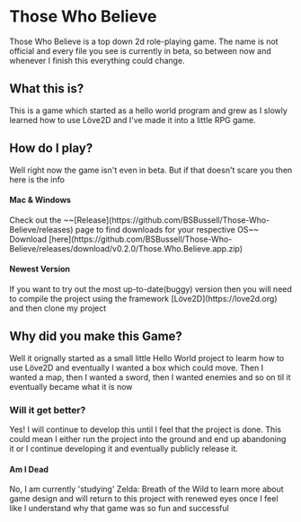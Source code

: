 <h1>Those Who Believe</h1>
Those Who Believe is a top down 2d role-playing game. The name is not official and every file you see is currently in beta, so between now and whenever I finish this everything could change. 
<h2>What this is? </h2>
This is a game which started as a hello world program and grew as I slowly learned how to use Löve2D and I've made it into a little RPG game.
<h2>How do I play?</h2>
Well right now the game isn't even in beta. But if that doesn't scare you then here is the info
<h4>Mac & Windows</h4>
Check out the ~~[Release](https://github.com/BSBussell/Those-Who-Believe/releases) page to find downloads for your respective OS~~ Download [here](https://github.com/BSBussell/Those-Who-Believe/releases/download/v0.2.0/Those.Who.Believe.app.zip)
<h4>Newest Version</h4>
If you want to try out the most up-to-date(buggy) version then you will need to compile the project using the framework [Löve2D](https://love2d.org) and then clone my project
<h2> Why did you make this Game? </h2>
Well it orignally started as a small little Hello World project to learm how to use Löve2D and eventually I wanted a box which could move. Then I wanted a map, then I wanted a sword, then I wanted enemies and so on til it eventually became what it is now
<h3>Will it get better?</h3>
Yes! I will continue to develop this until I feel that the project is done. This could mean I either run the project into the ground and end up abandoning it or I continue developing it and eventually publicly release it.
<h4>Am I Dead</h4>
No, I am currently 'studying' Zelda: Breath of the Wild to learn more about game design and will return to this project with renewed eyes once I feel like I understand why that game was so fun and successful
